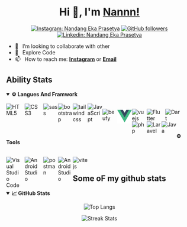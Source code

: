 <h1 align="center"> Hi 👋, I'm <a href="https://www.instagram.com/nannn_ep/">Nannn!</a></h1>

<div align="center">


[![Instagram: Nandang Eka Prasetya](https://img.shields.io/badge/-FOLLOW-blue?style=for-the-badge&logo=Instagram&link=ttps://www.instagram.com/nannn_ep/)][instagram]
[![GitHub followers](https://img.shields.io/github/followers/naneps?logo=GitHub&style=for-the-badge)][github]
[![Linkedin: Nandang Eka Prasetya](https://img.shields.io/badge/-CONNECT-blue?style=for-the-badge&logo=Linkedin&link=https://www.linkedin.com/in/nandang-eka-prasetya-265b5b1b8/)][linkedin]
</div>



- 👯 &ensp;I’m looking to collaborate with other 
- 🗿 &ensp;Explore Code
- 📫 &ensp;How to reach me: [**Instagram**][instagram] or [**Email**][email]


## Ability Stats
<details open="">
  <summary><b> ⚙️ Langues And Framwork </b></summary>
 </br>
  <img align="left" alt="HTML5" width="40px" src="https://cdn.jsdelivr.net/gh/devicons/devicon/icons/html5/html5-original.svg" style="padding-right:10px;" />
  <img align="left" alt="CSS3" width="40px" src="https://cdn.jsdelivr.net/gh/devicons/devicon/icons/css3/css3-original.svg" style="padding-right:10px;" />
    <a href="https://sass-lang.com/" target="_blank"><img align="left" src="https://sass-lang.com/assets/img/logos/logo-b6e1ef6e.svg" alt="sass" width="40px" /></a>
    <a href="https://getbootstrap.com/" target="_blank"><img align="left" src="https://getbootstrap.com/docs/5.2/assets/brand/bootstrap-logo-shadow.png" alt="bootstrap" width="40px" /></a>
 
  </a>
  <a href="https://tailwindcss.com/" target="_blank"><img align="left" src="https://upload.wikimedia.org/wikipedia/commons/thumb/d/d5/Tailwind_CSS_Logo.svg/900px-Tailwind_CSS_Logo.svg.png" alt="tailwind css" width="40px"  /></a>
  <img align="left" alt="JavaScript" width="40px" src="https://cdn.jsdelivr.net/gh/devicons/devicon/icons/javascript/javascript-original.svg"  />

  <a href="https://beufy.org/" target="_blank"><img align="left" src="https://buefy.org/static/img/buefy-light.7df103a.png" alt="beufy" width="40px" /></a>
  <a href="https://vuejs.org/" target="_blank"><img align="left" src="https://raw.githubusercontent.com/devicons/devicon/2ae2a900d2f041da66e950e4d48052658d850630/icons/vuejs/vuejs-original.svg" alt="vuejs" width="40px" /></a>
    <a href="https://nuxtjs.org/" target="_blank"><img align="left" src="https://nuxtjs.org/design-kit/colored-logo.svg" alt="vuejs" width="40px" /></a>
  <img align="left" alt="Flutter" width="40px" src="https://miro.medium.com/max/1050/1*ilC2Aqp5sZd1wi0CopD1Hw.png" style="padding-right:10px;" />
  <img align="left" alt="Dart" width="40px" src="https://www.fluttericon.com/logo_dart_192px.svg"  />
    
  <img align="left" alt="php" width="40px" src="https://www.php.net/images/logos/new-php-logo.svg"  />
  <a target="_blank" href="https://laravel.com"><img align="left" alt="Laravel" width="40px" src="https://upload.wikimedia.org/wikipedia/commons/thumb/9/9a/Laravel.svg/180px-Laravel.svg.png"  /></a>
  <a href=""> <img align="left" alt="Java" width="40px" src="https://cdn.iconscout.com/icon/free/png-256/java-60-1174953.png"  /></a>
  
  
</br>
</br>
</br>
<p><b> ⚙️ Tools  </b></p>
</br>
<img align="left" alt="Visual Studio Code" width="40px" src="https://cdn.jsdelivr.net/gh/devicons/devicon/icons/vscode/vscode-original.svg" style="padding-right:10px;" />
<img align="left" alt="Android Studio" width="40px" src="https://1.bp.blogspot.com/-LgTa-xDiknI/X4EflN56boI/AAAAAAAAPuk/24YyKnqiGkwRS9-_9suPKkfsAwO4wHYEgCLcBGAsYHQ/s0/image9.png" style="padding-right:10px;" />
<img align="left" alt="postman" width="40px" src="https://voyager.postman.com/logo/postman-logo-icon-orange.svg"  />
<img align="left" alt="Android Studio" width="40px" src="https://cdn-icons-png.flaticon.com/512/5968/5968705.png" />
<a href="https://vitejs.org/" target="_blank"><img align="left" src="https://vitejs.dev/logo.svg" alt="vitejs" width="40px" /></a>
<br />
</details>


## Some oF my github stats
<details open="">
  <summary><b>📈 GitHub Stats</b></summary>
   <p align="center" > <img alt="Top Langs" src="https://github-readme-stats.vercel.app/api/top-langs/?username=naneps&layout=compact&langs_count=10" width="50%"/> 
<p align='center'>
    <img alt="Streak Stats" src="https://github-readme-streak-stats.herokuapp.com/?user=naneps&theme=dark"/>
<!--  <p align="center">  <img alt="Engr Saad GitHub Stats" src="https://github-readme-stats.vercel.app/api?username=naneps&show_icons=true" width="50%"/> -->
 
</details>

[linkedin]:https://www.linkedin.com/in/nandang-eka-prasetya-265b5b1b8/
[github]: https://github.com/naneps
[instagram]: https://www.instagram.com/nannn_ep/
[facebook]:https://www.facebook.com/prasetya.libra/
[email]: ekaprasetya2244@gmail.com/
